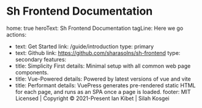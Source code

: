 
# Sh Frontend Documentation
home: true
heroText: Sh Frontend Documentation
tagLine: Here we go
actions:
- text: Get Started
  link: /guide/introduction
  type: primary
- text: Github
  link: https://github.com/sharasolns/sh-frontend
  type: secondary
features:
- title: Simplicity First
  details: Minimal setup with all common web page components.
- title: Vue-Powered
  details: Powered by latest versions of vue and vite
- title: Performant
  details: VuePress generates pre-rendered static HTML for each page, and runs as an SPA once a page is loaded.
footer: MIT Licensed | Copyright © 2021-Present Ian Kibet | Silah Kosgei

